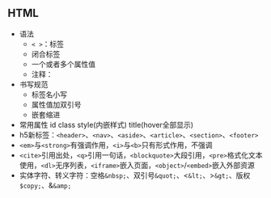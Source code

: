 ## HTML

* 语法
	* `< >`：标签
	* 闭合标签
	* 一个或者多个属性值
	* 注释：<!-- -->
* 书写规范
	* 标签名小写
	* 属性值加双引号
	* 嵌套缩进
* 常用属性 id class style(内嵌样式) title(hover全部显示)
* h5新标签：`<header>`、`<nav>`、`<aside>`、`<article>`、`<section>`、`<footer>`
* `<em>`与`<strong>`有强调作用，`<i>`与`<b>`只有形式作用，不强调
* `<cite>`引用出处，`<q>`引用一句话，`<blockquote>`大段引用，`<pre>`格式化文本使用，`<dl>`无序列表，`<iframe>`嵌入页面，`<object>`/`<embed>`嵌入外部资源
* 实体字符、转义字符：空格`&nbsp;`、双引号`&quot;`、<`&lt;`、>`&gt;`、版权`$copy;`、&`&amp;`